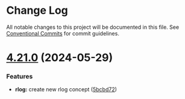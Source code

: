 # Change Log

All notable changes to this project will be documented in this file.
See [Conventional Commits](https://conventionalcommits.org) for commit guidelines.

# [4.21.0](https://github.com/lskjs/libs/compare/v4.20.0...v4.21.0) (2024-05-29)


### Features

* **rlog:** create new rlog concept ([5bcbd72](https://github.com/lskjs/libs/commit/5bcbd7208171a76855dc62b99df6a9b03ec1d4a3))
